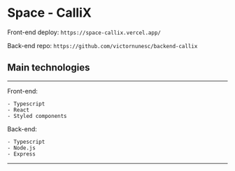 # Space - CalliX

Front-end deploy: `https://space-callix.vercel.app/`

Back-end repo: `https://github.com/victornunesc/backend-callix`

## **Main technologies**

<hr/>
Front-end:

    - Typescript
    - React
    - Styled components

Back-end:

    - Typescript
    - Node.js
    - Express

<hr/>
